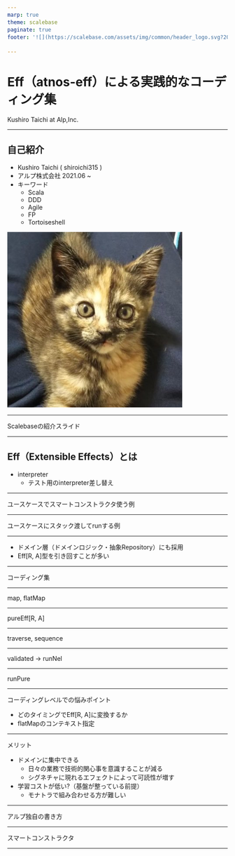 ```yaml
---
marp: true
theme: scalebase
paginate: true
footer: '![](https://scalebase.com/assets/img/common/header_logo.svg?20220208)'

---
```


# Eff（atnos-eff）による実践的なコーディング集

Kushiro Taichi at Alp,Inc.

---

## 自己紹介

- Kushiro Taichi ( shiroichi315 )
- アルプ株式会社 2021.06 ~
- キーワード
  - Scala
  - DDD
  - Agile
  - FP
  - Tortoiseshell

![bg right:40% cover](icon.jpeg)

---

Scalebaseの紹介スライド

---

## Eff（Extensible Effects）とは
- interpreter
  - テスト用のinterpreter差し替え

---

ユースケースでスマートコンストラクタ使う例

--- 

ユースケースにスタック渡してrunする例

---

- ドメイン層（ドメインロジック・抽象Repository）にも採用
- Eff[R, A]型を引き回すことが多い

---

コーディング集

---

map, flatMap

---

pureEff[R, A]

---

traverse, sequence

---

validated -> runNel

---

runPure

---

コーディングレベルでの悩みポイント
- どのタイミングでEff[R, A]に変換するか
- flatMapのコンテキスト指定


---

メリット
- ドメインに集中できる
  - 日々の業務で技術的関心事を意識することが減る
  - シグネチャに現れるエフェクトによって可読性が増す
- 学習コストが低い?（基盤が整っている前提）
  - モナトラで組み合わせる方が難しい

---

アルプ独自の書き方

---

スマートコンストラクタ

---